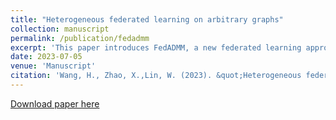 ```yaml
---
title: "Heterogeneous federated learning on arbitrary graphs"
collection: manuscript
permalink: /publication/fedadmm
excerpt: 'This paper introduces FedADMM, a new federated learning approach for parameter estimation considering heterogeneity among an exceedingly large number of devices in distribution, communication, and accessibility. [Full paper available for download.](http://huiyuan-Wang.github.io/files/FedADMM.pdf)'
date: 2023-07-05
venue: 'Manuscript'
citation: 'Wang, H., Zhao, X.,Lin, W. (2023). &quot;Heterogeneous federated learning on arbitrary graphs.&quot; <i>Manuscript</i>.'
---
```

[Download paper here](http://huiyuan-Wang.github.io/files/FedADMM.pdf)
